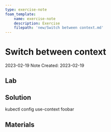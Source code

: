 ```yaml
---
type: exercise-note
foam_template:
    name: exercise-note
    description: Exercise
    filepath: 'new/Switch between context.md'
---
```

# Switch between context
2023-02-19
Note Created: 2023-02-19

## Lab 

## Solution

  kubectl config use-context foobar

## Materials